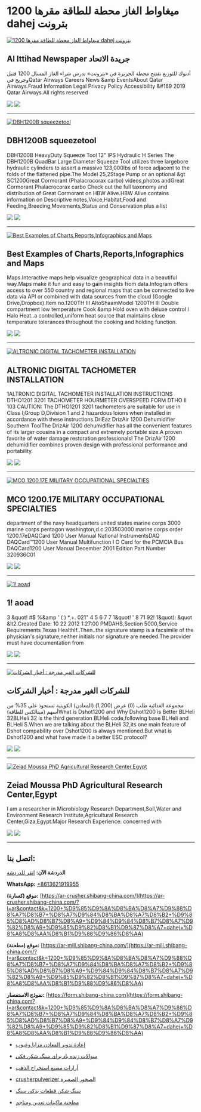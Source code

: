 # 1200 ميغاواط الغاز محطة للطاقة مقرها dahej بترونت

<a href="https://swt.shibang-china.com/?n=lxq&l=ar&img&k=1200+%D9%85%D9%8A%D8%BA%D8%A7%D9%88%D8%A7%D8%B7+%D8%A7%D9%84%D8%BA%D8%A7%D8%B2+%D9%85%D8%AD%D8%B7%D8%A9+%D9%84%D9%84%D8%B7%D8%A7%D9%82%D8%A9+%D9%85%D9%82%D8%B1%D9%87%D8%A7+dahej+%D8%A8%D8%AA%D8%B1%D9%88%D9%86%D8%AA" target="_blank">![1200 ميغاواط الغاز محطة للطاقة مقرها dahej بترونت](http://static.shibang-china.com/all-800x300/1484.jpg)</a>

## Al Ittihad Newspaper جريدة الاتحاد
أدنوك للتوزيع تفتتح محطة الجزيرة في «بترونت» تدرس شراء الغاز المسال 1200 قتيل وجريح فيQatar Airways Careers News &amp EventsAbout Qatar Airways.Fraud Information Legal Privacy Policy Accessibility &#169 2019 Qatar Airways.All rights reserved


<a href="https://whatsapp.shibangsoft.com/WhatsApp.php" target="_blank" title="WhatsApp">![](http://static.shibang-china.com/icon/whatsapp.png)</a> <a href="https://swt.shibang-china.com/?n=lxq&l=ar&icon&k=1200+%D9%85%D9%8A%D8%BA%D8%A7%D9%88%D8%A7%D8%B7+%D8%A7%D9%84%D8%BA%D8%A7%D8%B2+%D9%85%D8%AD%D8%B7%D8%A9+%D9%84%D9%84%D8%B7%D8%A7%D9%82%D8%A9+%D9%85%D9%82%D8%B1%D9%87%D8%A7+dahej+%D8%A8%D8%AA%D8%B1%D9%88%D9%86%D8%AA" target="_blank">![](http://static.shibang-china.com/icon/chat-ar.png)</a>

---

<a href="https://swt.shibang-china.com/?n=lxq&l=ar&img&k=1200+%D9%85%D9%8A%D8%BA%D8%A7%D9%88%D8%A7%D8%B7+%D8%A7%D9%84%D8%BA%D8%A7%D8%B2+%D9%85%D8%AD%D8%B7%D8%A9+%D9%84%D9%84%D8%B7%D8%A7%D9%82%D8%A9+%D9%85%D9%82%D8%B1%D9%87%D8%A7+dahej+%D8%A8%D8%AA%D8%B1%D9%88%D9%86%D8%AA" target="_blank">![DBH1200B squeezetool](http://static.shibang-china.com/all-800x300/658.jpg)</a>

## DBH1200B squeezetool
DBH1200B HeavyDuty Squeeze Tool 12" IPS Hydraulic H Series The DBH1200B QuadBar Large Diameter Squeeze Tool utilizes three largebore hydraulic cylinders to assert a massive 123,000lbs of force adjacent to the folds of the flattened pipe.The Model 25,2Stage Pump or an optional &gt SC1200Great Cormorant (Phalacrocorax carbo) videos,photos andGreat Cormorant Phalacrocorax carbo Check out the full taxonomy and distribution of Great Cormorant on HBW Alive.HBW Alive contains information on Descriptive notes,Voice,Habitat,Food and Feeding,Breeding,Movements,Status and Conservation plus a list


<a href="https://whatsapp.shibangsoft.com/WhatsApp.php" target="_blank" title="WhatsApp">![](http://static.shibang-china.com/icon/whatsapp.png)</a> <a href="https://swt.shibang-china.com/?n=lxq&l=ar&icon&k=1200+%D9%85%D9%8A%D8%BA%D8%A7%D9%88%D8%A7%D8%B7+%D8%A7%D9%84%D8%BA%D8%A7%D8%B2+%D9%85%D8%AD%D8%B7%D8%A9+%D9%84%D9%84%D8%B7%D8%A7%D9%82%D8%A9+%D9%85%D9%82%D8%B1%D9%87%D8%A7+dahej+%D8%A8%D8%AA%D8%B1%D9%88%D9%86%D8%AA" target="_blank">![](http://static.shibang-china.com/icon/chat-ar.png)</a>

---

<a href="https://swt.shibang-china.com/?n=lxq&l=ar&img&k=1200+%D9%85%D9%8A%D8%BA%D8%A7%D9%88%D8%A7%D8%B7+%D8%A7%D9%84%D8%BA%D8%A7%D8%B2+%D9%85%D8%AD%D8%B7%D8%A9+%D9%84%D9%84%D8%B7%D8%A7%D9%82%D8%A9+%D9%85%D9%82%D8%B1%D9%87%D8%A7+dahej+%D8%A8%D8%AA%D8%B1%D9%88%D9%86%D8%AA" target="_blank">![Best Examples of Charts,Reports,Infographics and Maps](http://static.shibang-china.com/all-800x300/1122.jpg)</a>

## Best Examples of Charts,Reports,Infographics and Maps
Maps.Interactive maps help visualize geographical data in a beautiful way.Maps make it fun and easy to gain insights from data.Infogram offers access to over 550 country and regional maps that can be connected to live data via API or combined with data sources from the cloud (Google Drive,Dropbox).Item no.1200TH III AltoShaamModel 1200TH III Double compartment low temperature Cook &amp Hold oven with deluxe control l Halo Heat..a controlled,uniform heat source that maintains close temperature tolerances throughout the cooking and holding function.


<a href="https://whatsapp.shibangsoft.com/WhatsApp.php" target="_blank" title="WhatsApp">![](http://static.shibang-china.com/icon/whatsapp.png)</a> <a href="https://swt.shibang-china.com/?n=lxq&l=ar&icon&k=1200+%D9%85%D9%8A%D8%BA%D8%A7%D9%88%D8%A7%D8%B7+%D8%A7%D9%84%D8%BA%D8%A7%D8%B2+%D9%85%D8%AD%D8%B7%D8%A9+%D9%84%D9%84%D8%B7%D8%A7%D9%82%D8%A9+%D9%85%D9%82%D8%B1%D9%87%D8%A7+dahej+%D8%A8%D8%AA%D8%B1%D9%88%D9%86%D8%AA" target="_blank">![](http://static.shibang-china.com/icon/chat-ar.png)</a>

---

<a href="https://swt.shibang-china.com/?n=lxq&l=ar&img&k=1200+%D9%85%D9%8A%D8%BA%D8%A7%D9%88%D8%A7%D8%B7+%D8%A7%D9%84%D8%BA%D8%A7%D8%B2+%D9%85%D8%AD%D8%B7%D8%A9+%D9%84%D9%84%D8%B7%D8%A7%D9%82%D8%A9+%D9%85%D9%82%D8%B1%D9%87%D8%A7+dahej+%D8%A8%D8%AA%D8%B1%D9%88%D9%86%D8%AA" target="_blank">![ALTRONIC DIGITAL TACHOMETER INSTALLATION](http://static.shibang-china.com/all-800x300/715.jpg)</a>

## ALTRONIC DIGITAL TACHOMETER INSTALLATION
1ALTRONIC DIGITAL TACHOMETER INSTALLATION INSTRUCTIONS DTHO1201 3201 TACHOMETER HOURMETER OVERSPEED FORM DTHO II 103 CAUTION: The DTHO1201 3201 tachometers are suitable for use in Class I,Group D,Division 1 and 2 hazardous loions when installed in accordance with these instructions.DriEaz DrizAir 1200 Dehumidifier Southern ToolThe DrizAir 1200 dehumidifier has all the convenient features of its larger cousins in a compact and extremely portable size.A proven favorite of water damage restoration professionals! The DrizAir 1200 dehumidifier combines proven design with professional performance and portability.


<a href="https://whatsapp.shibangsoft.com/WhatsApp.php" target="_blank" title="WhatsApp">![](http://static.shibang-china.com/icon/whatsapp.png)</a> <a href="https://swt.shibang-china.com/?n=lxq&l=ar&icon&k=1200+%D9%85%D9%8A%D8%BA%D8%A7%D9%88%D8%A7%D8%B7+%D8%A7%D9%84%D8%BA%D8%A7%D8%B2+%D9%85%D8%AD%D8%B7%D8%A9+%D9%84%D9%84%D8%B7%D8%A7%D9%82%D8%A9+%D9%85%D9%82%D8%B1%D9%87%D8%A7+dahej+%D8%A8%D8%AA%D8%B1%D9%88%D9%86%D8%AA" target="_blank">![](http://static.shibang-china.com/icon/chat-ar.png)</a>

---

<a href="https://swt.shibang-china.com/?n=lxq&l=ar&img&k=1200+%D9%85%D9%8A%D8%BA%D8%A7%D9%88%D8%A7%D8%B7+%D8%A7%D9%84%D8%BA%D8%A7%D8%B2+%D9%85%D8%AD%D8%B7%D8%A9+%D9%84%D9%84%D8%B7%D8%A7%D9%82%D8%A9+%D9%85%D9%82%D8%B1%D9%87%D8%A7+dahej+%D8%A8%D8%AA%D8%B1%D9%88%D9%86%D8%AA" target="_blank">![MCO 1200.17E MILITARY OCCUPATIONAL SPECIALTIES](http://static.shibang-china.com/all-800x300/1207.jpg)</a>

## MCO 1200.17E MILITARY OCCUPATIONAL SPECIALTIES
department of the navy headquarters united states marine corps 3000 marine corps pentagon washington,d.c.203503000 marine corps order 1200.17eDAQCard 1200 User Manual National InstrumentsDAQ DAQCard™1200 User Manual Multifunction I O Card for the PCMCIA Bus DAQCard1200 User Manual December 2001 Edition Part Number 320936C01


<a href="https://whatsapp.shibangsoft.com/WhatsApp.php" target="_blank" title="WhatsApp">![](http://static.shibang-china.com/icon/whatsapp.png)</a> <a href="https://swt.shibang-china.com/?n=lxq&l=ar&icon&k=1200+%D9%85%D9%8A%D8%BA%D8%A7%D9%88%D8%A7%D8%B7+%D8%A7%D9%84%D8%BA%D8%A7%D8%B2+%D9%85%D8%AD%D8%B7%D8%A9+%D9%84%D9%84%D8%B7%D8%A7%D9%82%D8%A9+%D9%85%D9%82%D8%B1%D9%87%D8%A7+dahej+%D8%A8%D8%AA%D8%B1%D9%88%D9%86%D8%AA" target="_blank">![](http://static.shibang-china.com/icon/chat-ar.png)</a>

---

<a href="https://swt.shibang-china.com/?n=lxq&l=ar&img&k=1200+%D9%85%D9%8A%D8%BA%D8%A7%D9%88%D8%A7%D8%B7+%D8%A7%D9%84%D8%BA%D8%A7%D8%B2+%D9%85%D8%AD%D8%B7%D8%A9+%D9%84%D9%84%D8%B7%D8%A7%D9%82%D8%A9+%D9%85%D9%82%D8%B1%D9%87%D8%A7+dahej+%D8%A8%D8%AA%D8%B1%D9%88%D9%86%D8%AA" target="_blank">![1! aoad](http://static.shibang-china.com/all-800x300/977.jpg)</a>

## 1! aoad
3 &quot! #$ %&amp ' ( ) *,+. 021" 4 5 6 7 7 1&quot! ' 8 71 92! 1&quot): &quot &lt2.Created Date: 10 22 2012 1:27:00 PMDAHS,Section 5000,Service Requirements Texas HealthIf..Then..the signature stamp is a facsimile of the physician's signature,neither initials nor signature are needed.The provider must have documentation from


<a href="https://whatsapp.shibangsoft.com/WhatsApp.php" target="_blank" title="WhatsApp">![](http://static.shibang-china.com/icon/whatsapp.png)</a> <a href="https://swt.shibang-china.com/?n=lxq&l=ar&icon&k=1200+%D9%85%D9%8A%D8%BA%D8%A7%D9%88%D8%A7%D8%B7+%D8%A7%D9%84%D8%BA%D8%A7%D8%B2+%D9%85%D8%AD%D8%B7%D8%A9+%D9%84%D9%84%D8%B7%D8%A7%D9%82%D8%A9+%D9%85%D9%82%D8%B1%D9%87%D8%A7+dahej+%D8%A8%D8%AA%D8%B1%D9%88%D9%86%D8%AA" target="_blank">![](http://static.shibang-china.com/icon/chat-ar.png)</a>

---

<a href="https://swt.shibang-china.com/?n=lxq&l=ar&img&k=1200+%D9%85%D9%8A%D8%BA%D8%A7%D9%88%D8%A7%D8%B7+%D8%A7%D9%84%D8%BA%D8%A7%D8%B2+%D9%85%D8%AD%D8%B7%D8%A9+%D9%84%D9%84%D8%B7%D8%A7%D9%82%D8%A9+%D9%85%D9%82%D8%B1%D9%87%D8%A7+dahej+%D8%A8%D8%AA%D8%B1%D9%88%D9%86%D8%AA" target="_blank">![للشركات الغير مدرجة : أخبار الشركات](http://static.shibang-china.com/all-800x300/874.jpg)</a>

## للشركات الغير مدرجة : أخبار الشركات
مجموعة الغذائية طلب (0) عرض (1,200) (المعادن) الكويتية تستحوذ على 35% من أسهم (ميتالكس للطاقة)What is Dshot1200 and Why Dshot1200 is Better BLHeli 32BLHeli 32 is the third generation BLHeli code,following base BLHeli and BLHeli S.When we are talking about the BLHeli 32,its one main feature of Dshot compability over Dshot1200 is always mentioned.But what is Dshot1200 and what have made it a better ESC protocol?


<a href="https://whatsapp.shibangsoft.com/WhatsApp.php" target="_blank" title="WhatsApp">![](http://static.shibang-china.com/icon/whatsapp.png)</a> <a href="https://swt.shibang-china.com/?n=lxq&l=ar&icon&k=1200+%D9%85%D9%8A%D8%BA%D8%A7%D9%88%D8%A7%D8%B7+%D8%A7%D9%84%D8%BA%D8%A7%D8%B2+%D9%85%D8%AD%D8%B7%D8%A9+%D9%84%D9%84%D8%B7%D8%A7%D9%82%D8%A9+%D9%85%D9%82%D8%B1%D9%87%D8%A7+dahej+%D8%A8%D8%AA%D8%B1%D9%88%D9%86%D8%AA" target="_blank">![](http://static.shibang-china.com/icon/chat-ar.png)</a>

---

<a href="https://swt.shibang-china.com/?n=lxq&l=ar&img&k=1200+%D9%85%D9%8A%D8%BA%D8%A7%D9%88%D8%A7%D8%B7+%D8%A7%D9%84%D8%BA%D8%A7%D8%B2+%D9%85%D8%AD%D8%B7%D8%A9+%D9%84%D9%84%D8%B7%D8%A7%D9%82%D8%A9+%D9%85%D9%82%D8%B1%D9%87%D8%A7+dahej+%D8%A8%D8%AA%D8%B1%D9%88%D9%86%D8%AA" target="_blank">![Zeiad Moussa PhD Agricultural Research Center,Egypt](http://static.shibang-china.com/all-800x300/901.jpg)</a>

## Zeiad Moussa PhD Agricultural Research Center,Egypt
I am a researcher in Microbiology Research Department,Soil,Water and Environment Research Institute,Agricultural Research Center,Giza,Egypt.Major Research Experience: concerned with

<a href="https://whatsapp.shibangsoft.com/WhatsApp.php" target="_blank" title="WhatsApp">![](http://static.shibang-china.com/icon/whatsapp.png)</a> <a href="https://swt.shibang-china.com/?l=ar&icon&k=1200+%D9%85%D9%8A%D8%BA%D8%A7%D9%88%D8%A7%D8%B7+%D8%A7%D9%84%D8%BA%D8%A7%D8%B2+%D9%85%D8%AD%D8%B7%D8%A9+%D9%84%D9%84%D8%B7%D8%A7%D9%82%D8%A9+%D9%85%D9%82%D8%B1%D9%87%D8%A7+dahej+%D8%A8%D8%AA%D8%B1%D9%88%D9%86%D8%AA" target="_blank">![](http://static.shibang-china.com/icon/chat-ar.png)</a>

---
## اتصل بنا:

**الدردشة الآن:** [انقر للدردشة](https://swt.shibang-china.com?l=ar&contact&k=1200+%D9%85%D9%8A%D8%BA%D8%A7%D9%88%D8%A7%D8%B7+%D8%A7%D9%84%D8%BA%D8%A7%D8%B2+%D9%85%D8%AD%D8%B7%D8%A9+%D9%84%D9%84%D8%B7%D8%A7%D9%82%D8%A9+%D9%85%D9%82%D8%B1%D9%87%D8%A7+dahej+%D8%A8%D8%AA%D8%B1%D9%88%D9%86%D8%AA)

**WhatsApp:**  [+8613621919955](https://whatsapp.shibangsoft.com/WhatsApp.php)

**موقع (كسارة):** [https://ar-crusher.shibang-china.com/](https://ar-crusher.shibang-china.com/?l=ar&contact&k=1200+%D9%85%D9%8A%D8%BA%D8%A7%D9%88%D8%A7%D8%B7+%D8%A7%D9%84%D8%BA%D8%A7%D8%B2+%D9%85%D8%AD%D8%B7%D8%A9+%D9%84%D9%84%D8%B7%D8%A7%D9%82%D8%A9+%D9%85%D9%82%D8%B1%D9%87%D8%A7+dahej+%D8%A8%D8%AA%D8%B1%D9%88%D9%86%D8%AA)

**موقع (مطحنة):** [https://ar-mill.shibang-china.com/](https://ar-mill.shibang-china.com/?l=ar&contact&k=1200+%D9%85%D9%8A%D8%BA%D8%A7%D9%88%D8%A7%D8%B7+%D8%A7%D9%84%D8%BA%D8%A7%D8%B2+%D9%85%D8%AD%D8%B7%D8%A9+%D9%84%D9%84%D8%B7%D8%A7%D9%82%D8%A9+%D9%85%D9%82%D8%B1%D9%87%D8%A7+dahej+%D8%A8%D8%AA%D8%B1%D9%88%D9%86%D8%AA)

**نموذج الاستفسار:** [https://form.shibang-china.com](https://form.shibang-china.com?l=ar&contact&k=1200+%D9%85%D9%8A%D8%BA%D8%A7%D9%88%D8%A7%D8%B7+%D8%A7%D9%84%D8%BA%D8%A7%D8%B2+%D9%85%D8%AD%D8%B7%D8%A9+%D9%84%D9%84%D8%B7%D8%A7%D9%82%D8%A9+%D9%85%D9%82%D8%B1%D9%87%D8%A7+dahej+%D8%A8%D8%AA%D8%B1%D9%88%D9%86%D8%AA)

* [إعادة تدوير المعادن مزايا وعيوب](../45/%D8%A5%D8%B9%D8%A7%D8%AF%D8%A9%20%D8%AA%D8%AF%D9%88%D9%8A%D8%B1%20%D8%A7%D9%84%D9%85%D8%B9%D8%A7%D8%AF%D9%86%20%D9%85%D8%B2%D8%A7%D9%8A%D8%A7%20%D9%88%D8%B9%D9%8A%D9%88%D8%A8.md)

* [سوالات زنده باد برای سنگ شکن فکی](../41/%D8%B3%D9%88%D8%A7%D9%84%D8%A7%D8%AA%20%D8%B2%D9%86%D8%AF%D9%87%20%D8%A8%D8%A7%D8%AF%20%D8%A8%D8%B1%D8%A7%DB%8C%20%D8%B3%D9%86%DA%AF%20%D8%B4%DA%A9%D9%86%20%D9%81%DA%A9%DB%8C.md)

* [أرارات مصنع استخراج الذهب](../44/%D8%A3%D8%B1%D8%A7%D8%B1%D8%A7%D8%AA%20%D9%85%D8%B5%D9%86%D8%B9%20%D8%A7%D8%B3%D8%AA%D8%AE%D8%B1%D8%A7%D8%AC%20%D8%A7%D9%84%D8%B0%D9%87%D8%A8.md)

* [crusherpulverizer الصخور الصغيرة](../44/crusherpulverizer%20%D8%A7%D9%84%D8%B5%D8%AE%D9%88%D8%B1%20%D8%A7%D9%84%D8%B5%D8%BA%D9%8A%D8%B1%D8%A9.md)

* [سنگ شکن قطعات یدکی سنگ](../42/%D8%B3%D9%86%DA%AF%20%D8%B4%DA%A9%D9%86%20%D9%82%D8%B7%D8%B9%D8%A7%D8%AA%20%DB%8C%D8%AF%DA%A9%DB%8C%20%D8%B3%D9%86%DA%AF.md)

* [مطحنة ماكينات تعدين ومناجم](../41/%D9%85%D8%B7%D8%AD%D9%86%D8%A9%20%D9%85%D8%A7%D9%83%D9%8A%D9%86%D8%A7%D8%AA%20%D8%AA%D8%B9%D8%AF%D9%8A%D9%86%20%D9%88%D9%85%D9%86%D8%A7%D8%AC%D9%85.md)